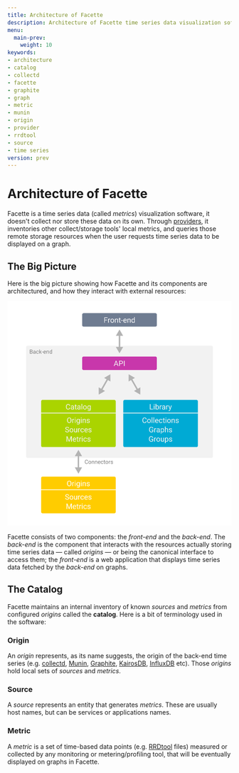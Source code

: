 ```yaml
---
title: Architecture of Facette
description: Architecture of Facette time series data visualization software (version 0.3)
menu:
  main-prev:
    weight: 10
keywords:
- architecture
- catalog
- collectd
- facette
- graphite
- graph
- metric
- munin
- origin
- provider
- rrdtool
- source
- time series
version: prev
---
```


# Architecture of Facette

Facette is a time series data (called *metrics*) visualization software, it doesn't collect nor store these data on its
own. Through [providers](/configuration/), it inventories other collect/storage tools' local
metrics, and queries those remote storage resources when the user requests time series data to be displayed on a graph.

## The Big Picture

Here is the big picture showing how Facette and its components are architectured, and how they interact with external
resources:

![Architecture Schema](/assets/images/schema-architecture.png)

Facette consists of two components: the *front-end* and the *back-end*. The *back-end* is the component that interacts
with the resources actually storing time series data — called *origins* — or being the canonical interface to access
them; the *front-end* is a web application that displays time series data fetched by the *back-end* on graphs.

## The Catalog

Facette maintains an internal inventory of known *sources* and *metrics* from configured *origins* called the
**catalog**. Here is a bit of terminology used in the software:

### Origin

An *origin* represents, as its name suggests, the origin of the back-end time series (e.g. [collectd][0], [Munin][1],
[Graphite][2], [KairosDB][3], [InfluxDB][4] etc). Those *origins* hold local sets of *sources* and *metrics*.

### Source

A *source* represents an entity that generates *metrics*. These are usually host names, but can be services or
applications names.

### Metric

A *metric* is a set of time-based data points (e.g. [RRDtool][5] files) measured or collected by any monitoring or
metering/profiling tool, that will be eventually displayed on graphs in Facette.


[0]: https://collectd.org/
[1]: http://munin-monitoring.org/
[2]: http://graphite.readthedocs.org/
[3]: https://code.google.com/p/kairosdb/
[4]: http://influxdb.org/
[5]: http://oss.oetiker.ch/rrdtool/
